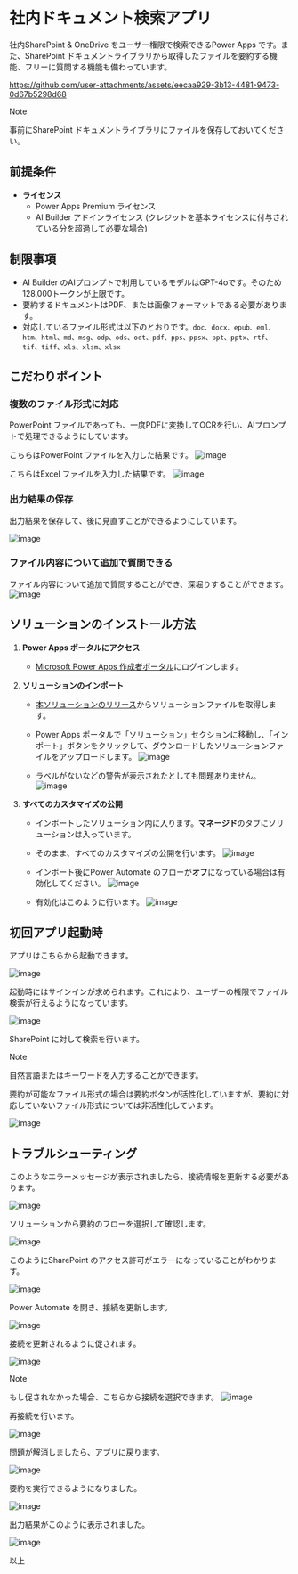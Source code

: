 # 社内ドキュメント検索アプリ
社内SharePoint & OneDrive をユーザー権限で検索できるPower Apps です。また、SharePoint ドキュメントライブラリから取得したファイルを要約する機能、フリーに質問する機能も備わっています。


https://github.com/user-attachments/assets/eecaa929-3b13-4481-9473-0d67b5298d68


> [!Note]
> 事前にSharePoint ドキュメントライブラリにファイルを保存しておいてください。

## 前提条件

- **ライセンス**
  - Power Apps Premium ライセンス 
  - AI Builder アドインライセンス (クレジットを基本ライセンスに付与されている分を超過して必要な場合)

## 制限事項

- AI Builder のAIプロンプトで利用しているモデルはGPT-4oです。そのため128,000トークンが上限です。
- 要約するドキュメントはPDF、または画像フォーマットである必要があります。
- 対応しているファイル形式は以下のとおりです。`doc、docx、epub、eml、htm、html、md、msg、odp、ods、odt、pdf、pps、ppsx、ppt、pptx、rtf、tif、tiff、xls、xlsm、xlsx`


## こだわりポイント

### 複数のファイル形式に対応

PowerPoint ファイルであっても、一度PDFに変換してOCRを行い、AIプロンプトで処理できるようにしています。

こちらはPowerPoint ファイルを入力した結果です。
![image](https://github.com/user-attachments/assets/e750c10d-be7e-495e-a975-d5be05eaccc0)

こちらはExcel ファイルを入力した結果です。
![image](https://github.com/user-attachments/assets/9d3566dd-47b4-4ff3-b6c6-1bb9453f1247)

### 出力結果の保存
出力結果を保存して、後に見直すことができるようにしています。

![image](https://github.com/user-attachments/assets/d0c7e8e2-09fd-48f8-8717-f019451e760f)


### ファイル内容について追加で質問できる

ファイル内容について追加で質問することができ、深堀りすることができます。
![image](https://github.com/user-attachments/assets/b6e3eaa5-5669-4936-a2a8-639a82c772cf)



## ソリューションのインストール方法

1. **Power Apps ポータルにアクセス**
   - [Microsoft Power Apps 作成者ポータル](https://make.powerapps.com/)にログインします。

2. **ソリューションのインポート**
   - [本ソリューションのリリース](https://github.com/geekfujiwara/DocSearch/releases/tag/DocSearch)からソリューションファイルを取得します。

   - Power Apps ポータルで「ソリューション」セクションに移動し、「インポート」ボタンをクリックして、ダウンロードしたソリューションファイルをアップロードします。
![image](https://github.com/user-attachments/assets/e3e3824c-6913-472e-98fe-91c5fbac9b96)

   - ラベルがないなどの警告が表示されたとしても問題ありません。
![image](https://github.com/user-attachments/assets/34b90db8-365f-48ce-ada9-1a31f31e7d13)


3. **すべてのカスタマイズの公開**
   - インポートしたソリューション内に入ります。**マネージド**のタブにソリューションは入っています。
   - そのまま、すべてのカスタマイズの公開を行います。
  ![image](https://github.com/user-attachments/assets/f5b55468-db6c-4983-8fe0-91a11b748768)

   - インポート後にPower Automate のフローが**オフ**になっている場合は有効化してください。
![image](https://github.com/user-attachments/assets/7316878c-1d62-4dfd-bdb9-69bae5e6ca29)

   - 有効化はこのように行います。
![image](https://github.com/user-attachments/assets/9542e0e3-d00f-41bd-88b7-c000ea394d50)


## 初回アプリ起動時

アプリはこちらから起動できます。

![image](https://github.com/user-attachments/assets/bc3d78e0-96e9-4f77-b1da-c1ef93437847)

起動時にはサインインが求められます。これにより、ユーザーの権限でファイル検索が行えるようになっています。

![image](https://github.com/user-attachments/assets/149e26d2-e3e3-4636-be4a-05ca43d03add)

SharePoint に対して検索を行います。

> [!Note]
> 自然言語またはキーワードを入力することができます。

要約が可能なファイル形式の場合は要約ボタンが活性化していますが、要約に対応していないファイル形式については非活性化しています。

![image](https://github.com/user-attachments/assets/b6952a6b-31c9-461f-8799-e6c1762dd071)


## トラブルシューティング
このようなエラーメッセージが表示されましたら、接続情報を更新する必要があります。

![image](https://github.com/user-attachments/assets/e79f72ea-7373-430d-9d77-0b4b46249a00)


ソリューションから要約のフローを選択して確認します。

![image](https://github.com/user-attachments/assets/411f191e-71cd-4cb9-a2ba-3af632eb2e9f)

このようにSharePoint のアクセス許可がエラーになっていることがわかります。

![image](https://github.com/user-attachments/assets/211247c5-5bba-4417-b6f1-0847a573f6ce)

 Power Automate を開き、接続を更新します。

 ![image](https://github.com/user-attachments/assets/ccfdc04f-c533-44e4-9ff7-ae4253b24acd)

接続を更新されるように促されます。

![image](https://github.com/user-attachments/assets/eb21c5fc-6217-416f-8ee3-1b57afd57aa7)

> [!Note]
> もし促されなかった場合、こちらから接続を選択できます。
> ![image](https://github.com/user-attachments/assets/2f945571-00c1-4c7e-8ff3-c134f2951676)

再接続を行います。

![image](https://github.com/user-attachments/assets/ad393eb9-8790-4b4a-a767-7a14c0d43e55)


問題が解消しましたら、アプリに戻ります。

![image](https://github.com/user-attachments/assets/9f8aa94c-4818-42c2-8e20-81471698355d)

要約を実行できるようになりました。

![image](https://github.com/user-attachments/assets/64de52b7-a4f2-4ad3-b302-bcb3fb7ca8bf)

出力結果がこのように表示されました。

![image](https://github.com/user-attachments/assets/41dc6844-e2cc-41d9-ae5b-6ccd3c5f7276)


以上
